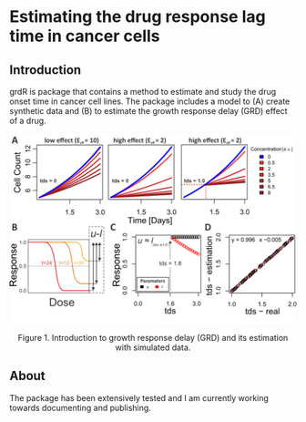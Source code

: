 # Estimating the drug response lag time in cancer cells

## Introduction

grdR is package that contains a method to estimate and study the drug onset time in cancer cell lines.
The package includes a model to (A) create synthetic data and (B) to estimate the
growth response delay (GRD) effect of a drug.


<p align="center">
<img src="https://github.com/mauromiguelm/grdR/blob/master/img/figure1_intro_examples.png" width="600">
 </p align="center">

<div align="center">
  Figure 1. Introduction to growth response delay (GRD) and its estimation with simulated data.
</div>


## About
The package has been extensively tested and I am currently working towards documenting and publishing. 
